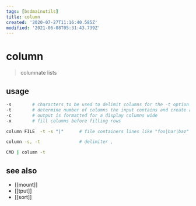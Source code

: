 ```yaml
---
tags: [bsdmainutils]
title: column
created: '2020-07-27T11:16:40.585Z'
modified: '2021-06-08T05:31:43.739Z'
---
```


# column

> columnate lists

## usage

```sh
-s        # characters to be used to delimit columns for the -t option (default: delimited with whitespace)
-t        # determine number of columns the input contains and create a table
-c        # output is formatted for a display columns wide
-x        # fill columns before filling rows
```

```sh
column FILE  -t -s "|"      # file containers lines like "foo|bar|baz"

column -s, -t               # delimiter ,

CMD | column -t
```

## see also
- [[mount]]
- [[tput]]
- [[sort]]

